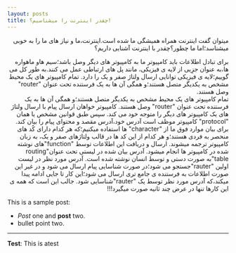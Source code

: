```yaml
---
layout: posts
title: چقدر اینترنت را میشناسیم؟!
---
```


<div dir="rtl">   
میتوان گفت اینترنت همراه همیشگی ما شده است.اینترنت،ما و نیاز های ما را به  خوبی میشناسد؛اما ما چطور؟چقدر با اینترنت آشنایی داریم؟

برای تبادل اطلاعات باید کامپیوتر ما به کامپیوتر های دیگر وصل باشد؛سیم هاو  ماهواره ها،به عنوان جزِیی از لایه ی فیزیکی، مانند پل های ارتباطی عمل می کنند.به طور کل می گوییم؛لایه ی فیزیکی توانایی ارسال ولتاژ صفر و یک را دارد.
تمام کامپیوتر های یک محیط مشخص به یکدیگر متصل هستند؛و همگی آن ها به یک فرستنده تحت عنوان "router" وصل هستند.
<br>
تمام کامپیوتر های یک محیط مشخص به یکدیگر متصل هستند؛و همگی آن ها به یک فرستنده تحت عنوان "router" وصل هستند.
کامپیوتر خواهان ارسال پیام با ارسال ولتاژ های یک کامپیوتر های دیگر را متوجه خود می کند.
سپس طبق قوانین مشخص یا همان "protocol" کامپیوتر موظف است آدرس خود،آدرس مقصد و محتوای پیام را بیان کند.
برای بیان موارد فوق ما از "character" ها استفاده میکنیم؛که هر کدام دارای کُد های منحصر به فردی هستند؛و هر کدام از این کد ها در قالب ولتاژهای صفر و یک، به زبان کامپیوتر ترجمه میشوند.
ارسال و دریافت این اطلاعات توسط "function"های نوشته شده در کامپیوتر ها انجام میشود.
آدرس بیان شده در لیستی تحت عنوان"routing table"به صورت دستی و توسط انسان نوشته شده است.
آدرس مورد نظر در لیست اولین "rauter"جستجو می شود؛در صورت شناسایی پیام ارسال می شود و در غیر این صورت اطلاعات به فرستنده ی جامع تری ارسال می شود؛این کار تا جایی ادامه پیدا میکند،که آدرس مورد نظر توسط یک "rauter"شناسایی شود.
جالب این است که همه ی این کارها تنها در عرض چند ثانیه صورت میگیرد!!!

</div>


This is a sample post:
- *Post* one and **post** two.
- bullet point two.


---
**Test**: This is atest
